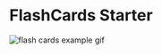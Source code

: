 # FlashCards Starter

![flash cards example gif](https://media.giphy.com/media/1zkb1q58eTiTH6D7wc/giphy.gif)
